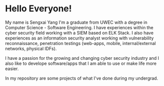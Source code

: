 <h1>Hello Everyone!</h1>

My name is Sengxai Yang I'm a graduate from UWEC with a degree in Computer Science - Software Engineering.
I have experiences within the cyber security field working with a SIEM based on ELK Stack.
I also have experiences as an information security analyst working with vulnerability reconnaissance, penetration testings (web-apps, mobile, internal/external networks, physical IDFs).

I have a passion for the growing and changing cyber security industry and I also like to develope software/apps that I am able to use or make life more easier.

In my repository are some projects of what I've done during my undergrad.

<!---
sengxai/sengxai is a ✨ special ✨ repository because its `README.md` (this file) appears on your GitHub profile.
You can click the Preview link to take a look at your changes.
--->
